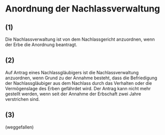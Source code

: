 # Anordnung der Nachlassverwaltung



## (1)

 Die Nachlassverwaltung ist von dem Nachlassgericht anzuordnen, wenn der Erbe die Anordnung beantragt.

## (2)

 Auf Antrag eines Nachlassgläubigers ist die Nachlassverwaltung anzuordnen, wenn Grund zu der Annahme besteht, dass die Befriedigung der Nachlassgläubiger aus dem Nachlass durch das Verhalten oder die Vermögenslage des Erben gefährdet wird. Der Antrag kann nicht mehr gestellt werden, wenn seit der Annahme der Erbschaft zwei Jahre verstrichen sind.

## (3)

 (weggefallen) 


